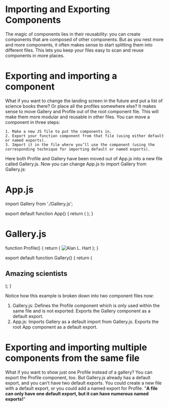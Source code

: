 # Importing and Exporting Components
The magic of components lies in their reusability: you can create components that are composed of other components. But as you nest more and more components, it often makes sense to start splitting them into different files. This lets you keep your files easy to scan and reuse components in more places.

# Exporting and importing a component 
What if you want to change the landing screen in the future and put a list of science books there? Or place all the profiles somewhere else? It makes sense to move Gallery and Profile out of the root component file. This will make them more modular and reusable in other files. You can move a component in three steps:

    1. Make a new JS file to put the components in.
    2. Export your function component from that file (using either default or named exports).
    3. Import it in the file where you’ll use the component (using the corresponding technique for importing default or named exports).

Here both Profile and Gallery have been moved out of App.js into a new file called Gallery.js. Now you can change App.js to import Gallery from Gallery.js:

# App.js
import Gallery from './Gallery.js';

export default function App() {
  return (
    <Gallery />
  );
}

# Gallery.js
function Profile() {
  return (
    <img
      src="https://i.imgur.com/QIrZWGIs.jpg"
      alt="Alan L. Hart"
    />
  );
}

export default function Gallery() {
  return (
    <section>
      <h1>Amazing scientists</h1>
      <Profile />
      <Profile />
      <Profile />
    </section>
  );
}

Notice how this example is broken down into two component files now:

1. Gallery.js:
    Defines the Profile component which is only used within the same file and is not exported.
    Exports the Gallery component as a default export.
2. App.js:
    Imports Gallery as a default import from Gallery.js.
    Exports the root App component as a default export.

# Exporting and importing multiple components from the same file 
What if you want to show just one Profile instead of a gallery? You can export the Profile component, too. But Gallery.js already has a default export, and you can’t have two default exports. You could create a new file with a default export, or you could add a named export for Profile. "**A file can only have one default export, but it can have numerous named exports!**"